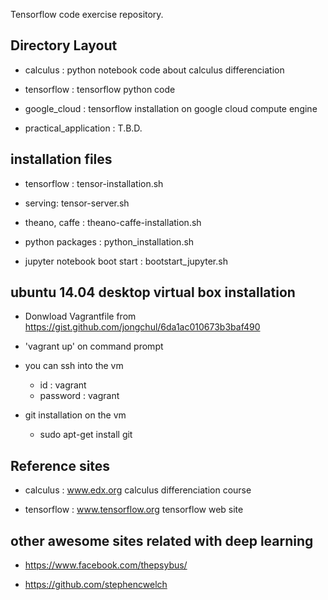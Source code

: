 ﻿Tensorflow code exercise repository.

## Directory Layout

- calculus
   : python notebook code about calculus differenciation 

- tensorflow
   : tensorflow python code

- google_cloud
   : tensorflow installation on google cloud compute engine 

- practical_application
   : T.B.D.


## installation files
 
- tensorflow : tensor-installation.sh 

- serving: tensor-server.sh 

- theano, caffe : theano-caffe-installation.sh

- python packages : python_installation.sh

- jupyter notebook boot start : bootstart_jupyter.sh 


## ubuntu 14.04 desktop virtual box installation
 
- Donwload Vagrantfile from https://gist.github.com/jongchul/6da1ac010673b3baf490 
   
- 'vagrant up' on command prompt  

- you can ssh into the vm 
  - id : vagrant 
  - password : vagrant  

- git installation on the vm 
    - sudo apt-get install git
    


## Reference sites

- calculus : www.edx.org calculus differenciation course

- tensorflow : www.tensorflow.org tensorflow web site

## other awesome sites related with deep learning

- https://www.facebook.com/thepsybus/

- https://github.com/stephencwelch


